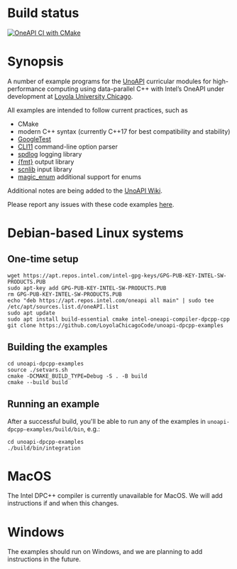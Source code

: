 # Build status

[![OneAPI CI with CMake](https://github.com/LoyolaChicagoCode/unoapi-dpcpp-examples/actions/workflows/oneapi-cmake.yml/badge.svg)](https://github.com/LoyolaChicagoCode/unoapi-dpcpp-examples/actions/workflows/oneapi-cmake.yml)

# Synopsis

A number of example programs for the [UnoAPI](https://unoapi.cs.luc.edu) curricular modules for high-performance computing using data-parallel C++ with Intel’s OneAPI under development at [Loyola University Chicago](https://luc.edu/cs).

All examples are intended to follow current practices, such as

- CMake
- modern C++ syntax (currently C++17 for best compatibility and stability)
- [GoogleTest](https://google.github.io/googletest)
- [CLI11](https://github.com/CLIUtils/CLI11) command-line option parser
- [spdlog](https://spdlog.docsforge.com) logging library
- [{fmt}](https://fmt.dev) output library
- [scnlib](https://scnlib.readthedocs.io) input library
- [magic_enum](https://github.com/Neargye/magic_enum) additional support for enums

Additional notes are being added to the [UnoAPI Wiki](https://github.com/LoyolaChicagoBooks/unoapi/wiki).

Please report any issues with these code examples [here](https://github.com/LoyolaChicagoCode/unoapi-dpcpp-examples/issues). 

# Debian-based Linux systems

## One-time setup

```shell
wget https://apt.repos.intel.com/intel-gpg-keys/GPG-PUB-KEY-INTEL-SW-PRODUCTS.PUB
sudo apt-key add GPG-PUB-KEY-INTEL-SW-PRODUCTS.PUB
rm GPG-PUB-KEY-INTEL-SW-PRODUCTS.PUB
echo "deb https://apt.repos.intel.com/oneapi all main" | sudo tee /etc/apt/sources.list.d/oneAPI.list
sudo apt update
sudo apt install build-essential cmake intel-oneapi-compiler-dpcpp-cpp
git clone https://github.com/LoyolaChicagoCode/unoapi-dpcpp-examples
```

## Building the examples

```shell
cd unoapi-dpcpp-examples
source ./setvars.sh
cmake -DCMAKE_BUILD_TYPE=Debug -S . -B build
cmake --build build
```

## Running an example

After a successful build, you'll be able to run any of the examples in `unoapi-dpcpp-examples/build/bin`, e.g.: 

```shell
cd unoapi-dpcpp-examples
./build/bin/integration
```

# MacOS

The Intel DPC++ compiler is currently unavailable for MacOS.
We will add instructions if and when this changes. 

# Windows

The examples should run on Windows, and we are planning to add instructions in the future.
